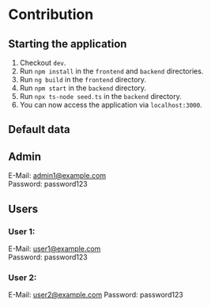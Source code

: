 # Contribution

## Starting the application

1. Checkout `dev`.
2. Run `npm install` in the `frontend` and `backend` directories.
3. Run `ng build` in the `frontend` directory.
4. Run `npm start` in the `backend` directory.
5. Run `npx ts-node seed.ts` in the `backend` directory.
6. You can now access the application via `localhost:3000`.

## Default data

## Admin

E-Mail: admin1@example.com  
Password: password123

## Users

### User 1:

E-Mail: user1@example.com  
Password: password123

### User 2:

E-Mail: user2@example.com 
Password: password123